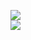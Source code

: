 [![](https://img.shields.io/badge/Made%20With-Github%20Spray-lightgrey.svg?style=for-the-badge&logo=github)](https://github.com/Annihil/github-spray#23224)  
[![](https://i.imgur.com/2DrTn0Z.gif)](https://github.com/Annihil/github-spray)